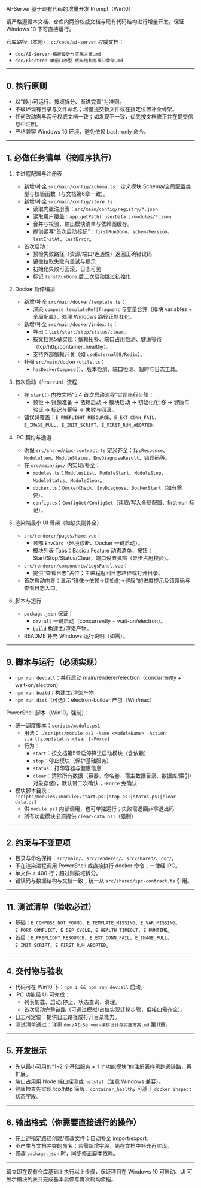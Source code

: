 AI-Server 基于现有代码的增量开发 Prompt（Win10）

请严格遵循本文档、仓库内两份权威文档与现有代码结构进行增量开发，保证 Windows 10 下可直接运行。

仓库路径（本地）：`c:/code/ai-server`
权威文档：
- `doc/AI-Server-编排设计与实施方案.md`
- `doc/Electron-单窗口原型-代码结构与接口骨架.md`

---

## 0. 执行原则
- 以“最小可运行、按域拆分、渐进完善”为准则。
- 不破坏现有目录与文件命名；增量提交新文件或在指定位置补全骨架。
- 任何改动需与两份权威文档一致；如发现不一致，优先按文档修正并在提交信息中注明。
- 严格兼容 Windows 10 环境，避免依赖 bash-only 命令。

---

## 1. 必做任务清单（按顺序执行）
1) 主进程配置与注册表
    - 新增/补全 `src/main/config/schema.ts`：定义模块 Schema/全局配置类型与校验函数（与文档第6章一致）。
    - 新增/补全 `src/main/config/store.ts`：
        - 读取内置注册表：`src/main/config/registry/*.json`
        - 读取用户覆盖：`app.getPath('userData')/modules/*.json`
        - 合并与校验，输出模块清单与依赖图缓存。
        - 提供读写“首次启动标记”：`firstRunDone`、`schemaVersion`、`lastInitAt`、`lastError`。
    - 首次启动：
        - 预检失败路径（资源/端口/连通性）返回正确错误码
        - 镜像拉取失败有重试与提示
        - 初始化失败可回滚，日志可见
        - 标记 `firstRunDone` 后二次启动跳过初始化

2) Docker 启停编排
    - 新增/补全 `src/main/docker/template.ts`：
        - 渲染 `compose.templateRef|fragment` 与变量合并（模块 variables + 全局配置），处理 Windows 路径正斜杠化。
    - 新增/补全 `src/main/docker/index.ts`：
        - 导出：`list/start/stop/status/clear`。
        - 按文档第5章实现：依赖拓扑、端口占用检测、健康等待（tcp/http/container_healthy）。
        - 支持外部依赖开关（如 `useExternalDB/Redis`）。
    - 补强 `src/main/docker/utils.ts`：
        - `hasDockerCompose()`、版本检测、端口检测、超时与日志工具。

3) 首次启动（first-run）流程
    - 在 `start()` 内按文档“5.4 首次启动流程”实现串行步骤：
        - 预检 → 镜像准备 → 依赖启动 → 模块启动 → 初始化/迁移 → 健康与验证 → 标记与幂等 → 失败与回滚。
    - 错误码覆盖：`E_PREFLIGHT_RESOURCE`、`E_EXT_CONN_FAIL`、`E_IMAGE_PULL`、`E_INIT_SCRIPT`、`E_FIRST_RUN_ABORTED`。

4) IPC 契约与通道
    - 确保 `src/shared/ipc-contract.ts` 定义齐全：`IpcResponse`、`ModuleItem`、`ModuleStatus`、`EnvDiagnoseResult`、错误码等。
    - 在 `src/main/ipc/` 内实现/补全：
        - `modules.ts`：`ModulesList`、`ModuleStart`、`ModuleStop`、`ModuleStatus`、`ModuleClear`。
        - `docker.ts`：`DockerCheck`、`EnvDiagnose`、`DockerStart`（如有需要）。
        - `config.ts`：`ConfigGet/ConfigSet`（读取/写入全局配置、first-run 标记）。

5) 渲染端最小 UI 骨架（如缺失则补全）
    - `src/renderer/pages/Home.vue`：
        - 顶部 `EnvCard`（环境诊断、Docker 一键启动）。
        - 模块列表 Tabs：Basic / Feature 动态清单，按钮：Start/Stop/Status/Clear，端口设置弹窗（异步占用校验）。
    - `src/renderer/components/LogsPanel.vue`：
        - 提供“查看日志”占位；主进程返回日志路径或打开目录。
    - 首次启动向导：显示“镜像→依赖→初始化→健康”的进度提示及错误码与查看日志入口。

6) 脚本与运行
    - `package.json` 保证：
        - `dev:all` 一键启动（concurrently + wait-on/electron）。
        - `build` 构建主/渲染产物。
    - README 补充 Windows 运行说明（如需）。

---

## 9. 脚本与运行（必须实现）
- `npm run dev:all`：并行启动 main/renderer/electron（concurrently + wait-on/electron）
- `npm run build`：构建主/渲染产物
- `npm run dist`（可选）：electron-builder 产包（Win/mac）

PowerShell 脚本（Win10，强制）：

- 统一调度脚本：`scripts/module.ps1`
    - 用法：`./scripts/module.ps1 -Name <ModuleName> -Action start|stop|status|clear [-Force]`
    - 行为：
        - `start`：按文档第5章启停算法启动模块（含依赖）
        - `stop`：停止模块（保护基础服务）
        - `status`：打印容器与健康信息
        - `clear`：清除所有数据（容器、命名卷、宿主数据目录、数据库/索引/对象存储），默认带二次确认；`-Force` 免确认
- 模块脚本目录：`scripts/modules/<module>/start.ps1|stop.ps1|status.ps1|clear-data.ps1`
    - 供 `module.ps1` 内部调用，也可单独运行；失败需返回非零退出码
    - 所有功能模块必须提供 `clear-data.ps1`（强制）

---

## 2. 约束与不变更项
- 目录与命名保持：`src/main/`、`src/renderer/`、`src/shared/`、`doc/`。
- 不在渲染进程调用 PowerShell 或直接执行 docker 命令；一律经 IPC。
- 单文件 ≤ 400 行；超过则按域拆分。
- 错误码与数据结构与文档一致；统一从 `src/shared/ipc-contract.ts` 引用。

---

## 11. 测试清单（验收必过）
- 基础：`E_COMPOSE_NOT_FOUND`、`E_TEMPLATE_MISSING`、`E_VAR_MISSING`、`E_PORT_CONFLICT`、`E_DEP_CYCLE`、`E_HEALTH_TIMEOUT`、`E_RUNTIME`。
- 首启：`E_PREFLIGHT_RESOURCE`、`E_EXT_CONN_FAIL`、`E_IMAGE_PULL`、`E_INIT_SCRIPT`、`E_FIRST_RUN_ABORTED`。

---

## 4. 交付物与验收
- 代码可在 Win10 下：`npm i && npm run dev:all` 启动。
- IPC 功能经 UI 可完成：
    - 列表加载、启动/停止、状态查询、清理。
    - 首次启动完整链路（可通过模拟/占位实现迁移步骤，但接口需齐全）。
- 日志可定位：提供日志路径或打开目录能力。
- 测试清单通过：详见 `doc/AI-Server-编排设计与实施方案.md` 第11章。

---

## 5. 开发提示
- 先以最小可用的“1~2 个基础服务 + 1 个功能模块”的注册表样例跑通链路，再扩展。
- 端口占用用 Node 端口探测或 `netstat`（注意 Windows 兼容）。
- 健康检查先实现 tcp/http 简版，`container_healthy` 可基于 `docker inspect` 状态字段。

---

## 6. 输出格式（你需要直接进行的操作）
- 在上述指定路径创建/修改文件；自动补全 import/export。
- 不产生与文档冲突的命名；若需新增字段，先在文档中补充再实现。
- 修改 `package.json` 时，同步修正脚本依赖。

---

请立即在现有仓库基础上执行以上步骤，保证项目在 Windows 10 可启动、UI 可展示模块列表并完成基本启停与首次启动流程。
